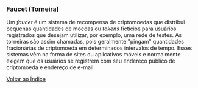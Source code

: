 ### Faucet (Torneira)

Um _faucet_ é um sistema de recompensa de criptomoedas que distribui pequenas quantidades de moedas ou _tokens_ fictícios para usuários registrados que desejam utilizar, por exemplo, uma rede de testes. As torneiras são assim chamadas, pois geralmente "pingam" quantidades fracionárias de criptomoeda em determinados intervalos de tempo. Esses sistemas vêm na forma de sites ou aplicativos móveis e normalmente exigem que os usuários se registrem com seu endereço público de criptomoeda e endereço de e-mail.

[Voltar ao Índice](../)